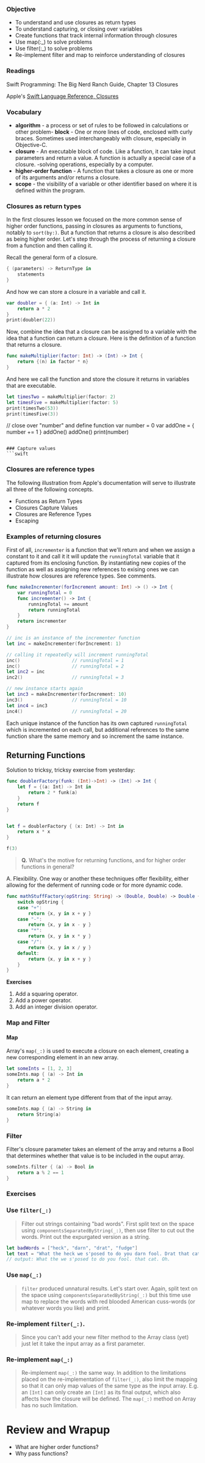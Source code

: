 ### Objective

* To understand and use closures as return types
* To understand capturing, or closing over variables
* Create functions that track internal information through closures
* Use map(:_) to solve problems
* Use filter(:_) to solve problems
* Re-implement filter and map to reinforce understanding of closures


### Readings
Swift Programming: The Big Nerd Ranch Guide, Chapter 13 Closures

Apple's [Swift Language Reference, Closures](https://developer.apple.com/library/ios/documentation/Swift/Conceptual/Swift_Programming_Language/Closures.html#//apple_ref/doc/uid/TP40014097-CH11-ID94)

### Vocabulary
- **algorithm** - a process or set of rules to be followed in calculations or other problem- **block** - One or more lines of code, enclosed with curly braces. Sometimes used interchangeably with closure, especially in Objective-C.
- **closure** - An executable block of code. Like a function, it can take input parameters and return a value. A function is actually a special case of a closure.
-solving operations, especially by a computer.
- **higher-order function** - A function that takes a closure as one or more of its arguments and/or returns a closure. 
- **scope** - the visibility of a variable or other identifier based on where it is defined within the program.


### Closures as return types

In the first closures lesson we focused on the more common sense of higher order functions, passing in closures as arguments to functions, notably to `sort(by:)`. But a function that returns a closure is also described as being higher order. Let's step through the process of returning a closure from a function and then calling it.

Recall the general form of a closure.

```swift
{ (parameters) -> ReturnType in
    statements
}
```

And how we can store a closure in a variable and call it.

```swift
var doubler = { (a: Int) -> Int in
    return a * 2
}
print(doubler(22))
```

Now, combine the idea that a closure can be assigned to a variable with the idea that a function can return a closure. Here is the definition of a function that returns a closure.

```swift
func makeMultiplier(factor: Int) -> (Int) -> Int {
    return {(n) in factor * n}
}
```

And here we call the function and store the closure it returns in variables that are executable.

```swift
let timesTwo = makeMultiplier(factor: 2)
let timesFive = makeMultiplier(factor: 5)
print(timesTwo(53))
print(timesFive(3))
``` 

// close over "number" and define function
var number = 0
var addOne = {
    number += 1
}
addOne()
addOne()
print(number)
```

### Capture values
```swift

```

### Closures are reference types

The following illustration from Apple's documentation will serve to illustrate all
three of the following concepts.

* Functions as Return Types
* Closures Capture Values
* Closures are Reference Types
* Escaping


### Examples of returning closures

First of all, `incrementer` is a function that we'll return and when we assign
a constant to it and call it it will update the  `runningTotal` variable
that it captured from its enclosing function. By instantiating new copies of the function
as well as assigning new references to exising ones we can illustrate how closures
are reference types. See comments.

```swift
func makeIncrementer(forIncrement amount: Int) -> () -> Int {
    var runningTotal = 0
    func incrementer() -> Int {
        runningTotal += amount
        return runningTotal
    }
    return incrementer
}

// inc is an instance of the incrementer function
let inc = makeIncrementer(forIncrement: 1)

// calling it repeatedly will increment runningTotal
inc()                   // runningTotal = 1
inc()                   // runningTotal = 2
let inc2 = inc
inc2()                  // runningTotal = 3

// new instance starts again
let inc3 = makeIncrementer(forIncrement: 10)
inc3()                  // runningTotal = 10
let inc4 = inc3
inc4()                  // runningTotal = 20
```

Each unique instance of the function has its own captured ```runningTotal``` which
is incremented on each call, but additional references to the same function share
the same memory and so increment the same instance. 

## Returning Functions

Solution to tricksy, tricksy exercise from yesterday:

```swift
func doublerFactory(funk: (Int)->Int) -> (Int) -> Int {
    let f = {(a: Int) -> Int in
        return 2 * funk(a)
    }
    return f
}


let f = doublerFactory { (x: Int) -> Int in
    return x * x
}

f(3)
```

> **Q.** What's the motive for returning functions, and for higher order functions in general?

A. Flexibility. One way or another these techniques offer flexibility, either allowing for the
deferment of running code or for more dynamic code. 

```swift
func mathStuffFactory(opString: String) -> (Double, Double) -> Double {
    switch opString {
    case "+":
        return {x, y in x + y }
    case "-":
        return {x, y in x - y }
    case "*":
        return {x, y in x * y }
    case "/":
        return {x, y in x / y }
    default:
        return {x, y in x + y }
    }
}
```
**Exercises** 

1. Add a squaring operator.
2. Add a power operator.
3. Add an integer division operator.

### Map and Filter

#### Map

Array's `map(_:)` is used to execute a closure on each element, creating a new corresponding element in an new array.

```swift
let someInts = [1, 2, 3]
someInts.map { (a) -> Int in
    return a * 2
}
```

It can return an element type different from that of the input array.

```swift
someInts.map { (a) -> String in
    return String(a)
}
```
### Filter

Filter's closure parameter takes an element of the array and returns a Bool that
determines whether that value is to be included in the ouput array.

```swift
someInts.filter { (a) -> Bool in
    return a % 2 == 1
}
```

### Exercises

### Use ```filter(_:)```

> Filter out strings containing "bad words".
> First split text on the space using ```componentsSeparatedByString(_:)```, 
> then use filter to cut out the words. Print out the expurgated version as a string.

```swift
let badWords = ["heck", "darn", "drat", "fudge"]
let text = "What the heck we s'posed to do you darn fool. Drat that cat. Oh fudge."
// output: What the we s'posed to do you fool. that cat. Oh.
```

### Use ```map(_:)```

> ```filter``` produced unnatural results. Let's start over.
> Again, split text on the space using ```componentsSeparatedByString(_:)```
> but this time use map to replace the words with red blooded American cuss-words
> (or whatever words you like) and print.


### Re-implement ```filter(_:)```. 

> Since you can't add your new filter method to the
> Array class (yet) just let it take the input array as a first parameter.

### Re-implement ```map(_:)```

> Re-implement ```map(_:)``` the same way. In addition to the limitations placed on the
> re-implementation of ```filter(_:)```, also limit the mapping so that it can only map values
> of the same type as the input array. E.g. an ```[Int]``` can only create an ```[Int]``` as its
> final output, which also affects how the closure will be defined. The ```map(_:)``` method
> on Array has no such limitation.

# Review and Wrapup

* What are higher order functions?
* Why pass functions?
